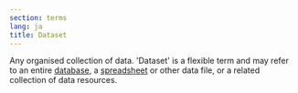 ```yaml
---
section: terms
lang: ja
title: Dataset
---
```


Any organised collection of data. 'Dataset' is a flexible term and may refer to an entire [database](/glossary/en/terms/database/), a [spreadsheet](/glossary/en/terms/spreadsheet/) or other data file, or a related collection of data resources.